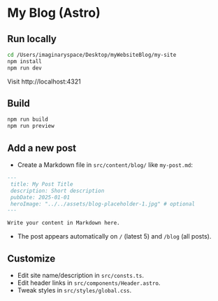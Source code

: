 # My Blog (Astro)

## Run locally
```bash
cd /Users/imaginaryspace/Desktop/myWebsiteBlog/my-site
npm install
npm run dev
```
Visit http://localhost:4321

## Build
```bash
npm run build
npm run preview
```

## Add a new post
- Create a Markdown file in `src/content/blog/` like `my-post.md`:
```md
---
 title: My Post Title
 description: Short description
 pubDate: 2025-01-01
 heroImage: "../../assets/blog-placeholder-1.jpg" # optional
---

Write your content in Markdown here.
```
- The post appears automatically on `/` (latest 5) and `/blog` (all posts).

## Customize
- Edit site name/description in `src/consts.ts`.
- Edit header links in `src/components/Header.astro`.
- Tweak styles in `src/styles/global.css`.
